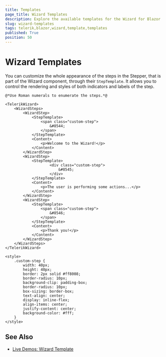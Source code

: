```yaml
---
title: Templates
page_title: Wizard Templates
description: Explore the available templates for the Wizard for Blazor.
slug: wizard-templates
tags: telerik,blazor,wizard,template,templates
published: True
position: 50
---
```


# Wizard Templates

You can customize the whole appearance of the steps in the Stepper, that is part of the Wizard component, through their `StepTemplate`. It allows you to control the rendering and styles of both indicators and labels of the step.

````CSHTML
@*Use Roman numerals to enumerate the steps.*@

<TelerikWizard>
    <WizardSteps>
        <WizardStep>
            <StepTemplate>
                <span class="custom-step">
                    &#8544;
                </span>
            </StepTemplate>
            <Content>
                <p>Welcome to the Wizard!</p>
            </Content>
        </WizardStep>
        <WizardStep>
            <StepTemplate>
                    <div class="custom-step">
                        &#8545;
                    </div>
            </StepTemplate>
            <Content>
                <p>The user is performing some actions...</p>
            </Content>
        </WizardStep>
        <WizardStep>
            <StepTemplate>
                <span class="custom-step">
                    &#8546;
                </span>
            </StepTemplate>
            <Content>
                <p>Thank you!</p>
            </Content>
        </WizardStep>
    </WizardSteps>
</TelerikWizard>

<style>
    .custom-step {
        width: 40px;
        height: 40px;
        border: 2px solid #ff8008;
        border-radius: 10px;
        background-clip: padding-box;
        border-radius: 10px;
        box-sizing: border-box;
        text-align: center;
        display: inline-flex;
        align-items: center;
        justify-content: center;
        background-color: #fff;
    }
</style>
````

## See Also

  * [Live Demos: Wizard Template](https://demos.telerik.com/blazor-ui/wizard/stepper-template)
